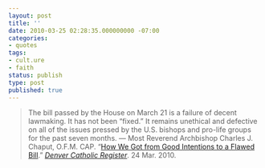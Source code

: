 ```yaml
---
layout: post
title: ''
date: 2010-03-25 02:28:35.000000000 -07:00
categories:
- quotes
tags:
- cult.ure
- faith
status: publish
type: post
published: true
---
```

> The bill passed by the House on March 21 is a failure of decent lawmaking. It has not been “fixed.” It remains unethical and defective on all of the issues pressed by the U.S. bishops and pro-life groups for the past seven months.
&mdash; Most Reverend Archbishop Charles J. Chaput, O.F.M. CAP. “[How We Got from Good Intentions to a Flawed Bill](http://www.archden.org/index.cfm/ID/3617/Archbishop's-Column/).” _[Denver Catholic Register](http://www.archden.org/dcr)_. 24 Mar. 2010.
